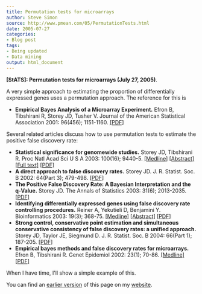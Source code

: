 ```yaml
---
title: Permutation tests for microarrays
author: Steve Simon
source: http://www.pmean.com/05/PermutationTests.html
date: 2005-07-27
categories:
- Blog post
tags:
- Being updated
- Data mining
output: html_document
---
```

**[StATS]: Permutation tests for microarrays (July
27, 2005)**.

A very simple approach to estimating the proportion of differentially
expressed genes uses a permutation approach. The reference for this is

- **Empirical Bayes Analysis of a Microarray Experiment.** Efron B,
Tibshirani R, Storey JD, Tusher V. Journal of the American
Statistical Association 2001: 96(456); 1151-1160.
[\[PDF\]](http://faculty.washington.edu/~jstorey/papers/ETST_JASA_2001.pdf)

Several related articles discuss how to use permutation tests to
estimate the positive false discovery rate:

- **Statistical significance for genomewide studies.** Storey JD,
Tibshirani R. Proc Natl Acad Sci U S A 2003: 100(16); 9440-5.
[\[Medline\]](http://www.ncbi.nlm.nih.gov/entrez/query.fcgi?cmd=Retrieve&db=PubMed&list_uids=12883005&dopt=Abstract)
[\[Abstract\]](http://www.pnas.org/cgi/content/abstract/100/16/9440)
[\[Full text\]](http://www.pnas.org/cgi/content/full/100/16/9440)
[\[PDF\]](http://www.pnas.org/cgi/reprint/100/16/9440.pdf)
- **A direct approach to false discovery rates.** Storey JD. J. R.
Statist. Soc. B 2002: 64(Part 3); 479-498.
[\[PDF\]](http://faculty.washington.edu/~jstorey/papers/directfdr.pdf)
- **The Positive False Discovery Rate: A Bayesian Interpretation and
the q-Value.** Storey JD. The Annals of Statistics 2003: 31(6);
2013-2035.
[\[PDF\]](http://faculty.washington.edu/~jstorey/papers/Storey_Annals_2003.pdf)
- **Identifying differentially expressed genes using false discovery
rate controlling procedures.** Reiner A, Yekutieli D, Benjamini Y.
Bioinformatics 2003: 19(3); 368-75.
[\[Medline\]](http://www.ncbi.nlm.nih.gov/entrez/query.fcgi?cmd=Retrieve&db=PubMed&list_uids=12584122&dopt=Abstract)
[\[Abstract\]](http://bioinformatics.oxfordjournals.org/cgi/content/abstract/19/3/368)
[\[PDF\]](http://bioinformatics.oxfordjournals.org/cgi/reprint/19/3/368.pdf)
- **Strong control, conservative point estimation and simultaneous
conservative consistency of false discovery rates: a unified
approach.** Storey JD, Taylor JE, Siegmund D. J. R. Statist. Soc.
B 2004: 66(Part 1); 187-205.
[\[PDF\]](http://faculty.washington.edu/~jstorey/papers/623.pdf)
- **Empirical bayes methods and false discovery rates for
microarrays.** Efron B, Tibshirani R. Genet Epidemiol 2002: 23(1);
70-86.
[\[Medline\]](http://www.ncbi.nlm.nih.gov/entrez/query.fcgi?cmd=Retrieve&db=PubMed&list_uids=12112249&dopt=Abstract)
[\[PDF\]](http://dcegod.nci.nih.gov/epi/EfronTibshirani%20FDR.pdf)

When I have time, I'll show a simple example of this.

You can find an [earlier version][sim1] of this page on my [website][sim2].

[sim1]: http://www.pmean.com/05/PermutationTests.html
[sim2]: http://www.pmean.com
